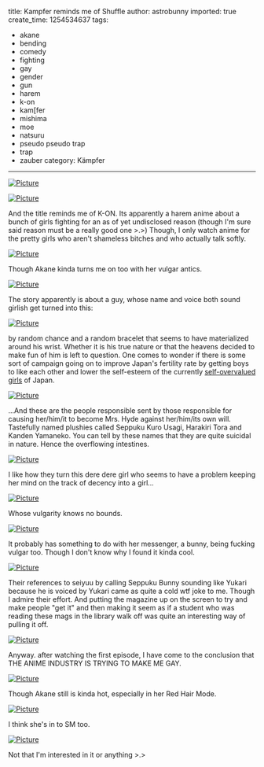 title: Kampfer reminds me of Shuffle
author: astrobunny
imported: true
create_time: 1254534637
tags:
- akane
- bending
- comedy
- fighting
- gay
- gender
- gun
- harem
- k-on
- kam[fer
- mishima
- moe
- natsuru
- pseudo pseudo trap
- trap
- zauber
category: Kämpfer
---
 [![](wp-uploads/2009/10/wpid-gg-kampfer-01-d3ae7621-5-500x283.jpg "Picture")](/images/wp-uploads/2009/10/wpid-gg-kampfer-01-d3ae7621-5.jpg)  
  
 [![](wp-uploads/2009/10/wpid-coalguys-k-on-10-a159e969-1-500x375.jpg "Picture")](/images/wp-uploads/2009/10/wpid-coalguys-k-on-10-a159e969-1.jpg)  
  
And the title reminds me of K-ON. Its apparently a harem anime about a bunch of girls fighting for an as of yet undisclosed reason (though I'm sure said reason must be a really good one \>.\>) Though, I only watch anime for the pretty girls who aren't shameless bitches and who actually talk softly.  
<!--more-->  
 [![](wp-uploads/2009/10/wpid-gg-kampfer-01-d3ae7621-6-500x283.jpg "Picture")](/images/wp-uploads/2009/10/wpid-gg-kampfer-01-d3ae7621-6.jpg)  
  
Though Akane kinda turns me on too with her vulgar antics.  
  
 [![](wp-uploads/2009/10/wpid-gg-kampfer-01-d3ae7621-14-500x283.jpg "Picture")](/images/wp-uploads/2009/10/wpid-gg-kampfer-01-d3ae7621-14.jpg)  
  
The story apparently is about a guy, whose name and voice both sound girlish get turned into this:  
  
 [![](wp-uploads/2009/10/wpid-gg-kampfer-01-d3ae7621-10-500x283.jpg "Picture")](/images/wp-uploads/2009/10/wpid-gg-kampfer-01-d3ae7621-10.jpg)  
  
by random chance and a random bracelet that seems to have materialized around his wrist. Whether it is his true nature or that the heavens decided to make fun of him is left to question. One comes to wonder if there is some sort of campaign going on to improve Japan's fertility rate by getting boys to like each other and lower the self-esteem of the currently [self-overvalued girls](http://www.sankakucomplex.com/2009/07/24/japanese-women-cruel-heartless/) of Japan.  
  
 [![](wp-uploads/2009/10/wpid-gg-kampfer-01-d3ae7621-8-500x283.jpg "Picture")](/images/wp-uploads/2009/10/wpid-gg-kampfer-01-d3ae7621-8.jpg)  
  
...And these are the people responsible sent by those responsible for causing her/him/it to become Mrs. Hyde against her/him/its own will. Tastefully named plushies called Seppuku Kuro Usagi, Harakiri Tora and Kanden Yamaneko. You can tell by these names that they are quite suicidal in nature. Hence the overflowing intestines.  
  
 [![](wp-uploads/2009/10/wpid-gg-kampfer-01-d3ae7621-17-500x283.jpg "Picture")](/images/wp-uploads/2009/10/wpid-gg-kampfer-01-d3ae7621-17.jpg)  
  
I like how they turn this dere dere girl who seems to have a problem keeping her mind on the track of decency into a girl...  
  
 [![](wp-uploads/2009/10/wpid-gg-kampfer-01-d3ae7621-18-500x283.jpg "Picture")](/images/wp-uploads/2009/10/wpid-gg-kampfer-01-d3ae7621-18.jpg)  
  
Whose vulgarity knows no bounds.  
  
 [![](wp-uploads/2009/10/wpid-gg-kampfer-01-d3ae7621-30-500x283.jpg "Picture")](/images/wp-uploads/2009/10/wpid-gg-kampfer-01-d3ae7621-30.jpg)  
  
It probably has something to do with her messenger, a bunny, being fucking vulgar too. Though I don't know why I found it kinda cool.  
  
 [![](wp-uploads/2009/10/wpid-gg-kampfer-01-d3ae7621-19-500x283.jpg "Picture")](/images/wp-uploads/2009/10/wpid-gg-kampfer-01-d3ae7621-19.jpg)  
  
Their references to seiyuu by calling Seppuku Bunny sounding like Yukari because he is voiced by Yukari came as quite a cold wtf joke to me. Though I admire their effort. And putting the magazine up on the screen to try and make people "get it" and then making it seem as if a student who was reading these mags in the library walk off was quite an interesting way of pulling it off.  
  
 [![](wp-uploads/2009/10/wpid-gg-kampfer-01-d3ae7621-23-500x283.jpg "Picture")](/images/wp-uploads/2009/10/wpid-gg-kampfer-01-d3ae7621-23.jpg)  
  
Anyway. after watching the first episode, I have come to the conclusion that THE ANIME INDUSTRY IS TRYING TO MAKE ME GAY.  
  
 [![](wp-uploads/2009/10/wpid-gg-kampfer-01-d3ae7621-21-500x283.jpg "Picture")](/images/wp-uploads/2009/10/wpid-gg-kampfer-01-d3ae7621-21.jpg)  
  
Though Akane still is kinda hot, especially in her Red Hair Mode.  
  
 [![](wp-uploads/2009/10/wpid-gg-kampfer-01-d3ae7621-20-500x283.jpg "Picture")](/images/wp-uploads/2009/10/wpid-gg-kampfer-01-d3ae7621-20.jpg)  
  
I think she's in to SM too.  
  
 [![](wp-uploads/2009/10/wpid-gg-kampfer-01-d3ae7621-16-500x283.jpg "Picture")](/images/wp-uploads/2009/10/wpid-gg-kampfer-01-d3ae7621-16.jpg)  
  
Not that I'm interested in it or anything \>.\>